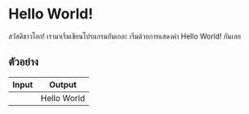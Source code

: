 # Hello World!

  สวัสดีชาวโลก! เรามาเริ่มเขียนโปรแกรมกันเถอะ เริ่มด้วยการแสดงค่า Hello World! กันเลย
  
## ตัวอย่าง
| Input                      | Output                     |
| -------------------------- | -------------------------- |
|                            | Hello World                |
